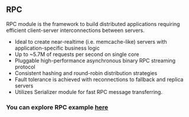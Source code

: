 ## RPC

RPC module is the framework to build distributed applications requiring efficient client-server interconnections between 
servers.

* Ideal to create near-realtime (i.e. memcache-like) servers with application-specific business logic
* Up to ~5.7M of requests per second on single core
* Pluggable high-performance asynchronous binary RPC streaming protocol
* Consistent hashing and round-robin distribution strategies
* Fault tolerance is achieved with reconnections to fallback and replica servers
* Utilizes Serializer module for fast RPC message transferring.

### You can explore RPC example [here](https://github.com/softindex/datakernel/tree/master/examples/rpc)

